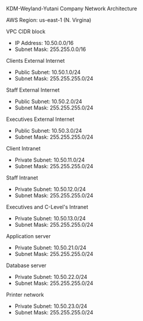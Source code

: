 KDM-Weyland-Yutani Company Network Architecture

AWS Region:        us-east-1 (N. Virgina)  

VPC CIDR block
- IP Address:       10.50.0.0/16
- Subnet Mask:      255.255.0.0/16

Clients External Internet
- Public Subnet:    10.50.1.0/24  
- Subnet Mask:      255.255.255.0/24

Staff External Internet
- Public Subnet:    10.50.2.0/24
- Subnet Mask:      255.255.255.0/24

Executives External Internet
- Public Subnet:    10.50.3.0/24
- Subnet Mask:      255.255.255.0/24

Client Intranet
- Private Subnet:   10.50.11.0/24
- Subnet Mask:      255.255.255.0/24

Staff Intranet
- Private Subnet:   10.50.12.0/24 
- Subnet Mask:      255.255.255.0/24

Executives and C-Level's Intranet
- Private Subnet:   10.50.13.0/24 
- Subnet Mask:      255.255.255.0/24

Application server
- Private Subnet:   10.50.21.0/24 
- Subnet Mask:      255.255.255.0/24

Database server
- Private Subnet:   10.50.22.0/24 
- Subnet Mask:      255.255.255.0/24

Printer network
- Private Subnet:   10.50.23.0/24 
- Subnet Mask:      255.255.255.0/24


